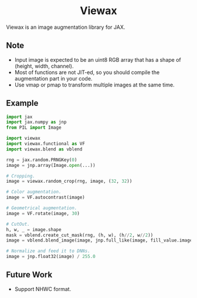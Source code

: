 <div align="center">

# Viewax

</div>

Viewax is an image augmentation library for JAX.

## Note
- Input image is expected to be an uint8 RGB array that has a shape of (height, width, channel).
- Most of functions are not JIT-ed, so you should compile the augmentation part in your code.
- Use vmap or pmap to transform multiple images at the same time.

## Example

```python
import jax
import jax.numpy as jnp
from PIL import Image

import viewax
import viewax.functional as VF
import viewax.blend as vblend

rng = jax.random.PRNGKey(0)
image = jnp.array(Image.open(...))

# Cropping.
image = viewax.random_crop(rng, image, (32, 32))

# Color augmentation.
image = VF.autocontrast(image)

# Geometrical augmentation.
image = VF.rotate(image, 30)

# CutOut.
h, w, _ = image.shape
mask = vblend.create_cut_mask(rng, (h, w), (h//2, w//2))
image = vblend.blend_image(image, jnp.full_like(image, fill_value.image.mean()), mask)

# Normalize and feed it to DNNs.
image = jnp.float32(image) / 255.0
```

## Future Work
- Support NHWC format.